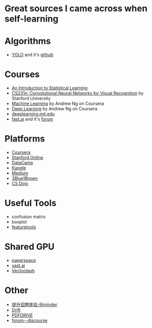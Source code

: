 # Great sources I came across when self-learning

# Algorithms
* [YOLO](https://pjreddie.com/darknet/yolo/) and it's [github](https://github.com/AlexeyAB/darknet)

# Courses
* [An Introduction to Statistical Learning](http://www-bcf.usc.edu/~gareth/ISL/)
* [CS231n: Convolutional Neural Networks for Visual Recognition](http://cs231n.stanford.edu/) by Stanford University
* [Machine Learning](https://www.coursera.org/learn/machine-learning) by Andrew Ng on Coursera
* [Deep Learning](https://www.coursera.org/specializations/deep-learning) by Andrew Ng on Coursera
* [deeplearning.mit.edu](https://deeplearning.mit.edu/)
* [fast.ai](https://www.fast.ai/) and it's [forum](https://forums.fast.ai/)

# Platforms
* [Coursera](https://www.coursera.org/)
* [Stanford Online](https://online.stanford.edu/courses)
* [DataCamp](https://www.datacamp.com/)
* [Kaggle](https://www.kaggle.com/)
* [Medium](https://medium.com/)
* [3Blue1Brown](https://www.youtube.com/channel/UCYO_jab_esuFRV4b17AJtAw)
* [CS Dojo](https://www.youtube.com/channel/UCxX9wt5FWQUAAz4UrysqK9A)

# Useful Tools
* confusion matrix
* boxplot
* [featuretools](https://www.featuretools.com/)

# Shared GPU
* [paperspace](https://www.paperspace.com)
* [vast.ai](https://vast.ai/)
* [Vectordash](https://vectordash.com/) 

# Other
* [提升招聘体验-Riminder](https://www.riminder.net/)
* [Drift](https://www.drift.com/)  
* [PDFDRIVE](https://www.pdfdrive.com/) 
* [forum--discourse](https://www.discourse.org/)

